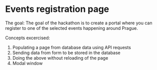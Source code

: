 # Events registration page

The goal:
The goal of the hackathon is to create a portal where you can register to one of the selected events happening around Prague.

Concepts excercised: 
1. Populating a page from database data using API requests
2. Sending data from form to be stored in the database
3. Doing the above without reloading of the page
4. Modal window
